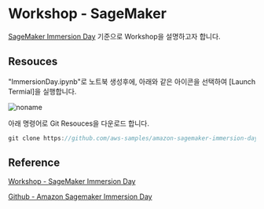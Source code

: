 # Workshop - SageMaker 

[SageMaker Immersion Day](https://catalog.us-east-1.prod.workshops.aws/workshops/63069e26-921c-4ce1-9cc7-dd882ff62575/en-US) 기준으로 Workshop을 설명하고자 합니다. 

## Resouces

"ImmersionDay.ipynb"로 노트북 생성후에, 아래와 같은 아이콘을 선택하여 [Launch Termial]을 실행합니다.

![noname](https://user-images.githubusercontent.com/52392004/192395965-57b5bfa9-35cd-427c-9fab-247251df2a21.png)

아래 명령어로 Git Resouces을 다운로드 합니다. 

```c
git clone https://github.com/aws-samples/amazon-sagemaker-immersion-day.git
```


## Reference 

[Workshop - SageMaker Immersion Day](https://catalog.us-east-1.prod.workshops.aws/workshops/63069e26-921c-4ce1-9cc7-dd882ff62575/en-US)

[Github - Amazon Sagemaker Immersion Day](https://github.com/aws-samples/amazon-sagemaker-immersion-day)
